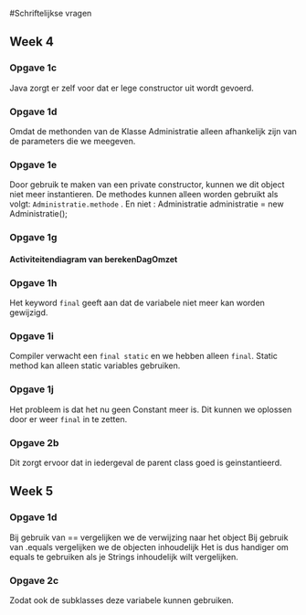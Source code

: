 #Schriftelijkse vragen
## Week 4

### Opgave 1c
Java zorgt er zelf voor dat er lege constructor uit wordt gevoerd.

### Opgave 1d
Omdat de methonden van de Klasse Administratie alleen afhankelijk zijn van de
parameters die we meegeven.

### Opgave 1e
Door gebruik te maken van een private constructor, kunnen we dit object niet meer instantieren.
De methodes kunnen alleen worden gebruikt als volgt: `Administratie.methode` .
En niet : Administratie administratie = new Administratie();

### Opgave 1g
#### Activiteitendiagram van berekenDagOmzet

### Opgave 1h
Het keyword `final` geeft aan dat de variabele niet meer kan worden gewijzigd.

### Opgave 1i
Compiler verwacht een `final static` en we hebben alleen `final`.
Static method kan alleen static variables gebruiken.

### Opgave 1j
Het probleem is dat het nu geen Constant meer is. Dit kunnen we oplossen door er
weer `final` in te zetten.

### Opgave 2b
Dit zorgt ervoor dat in iedergeval de parent class goed is geinstantieerd.

## Week 5
### Opgave 1d
Bij gebruik van == vergelijken we de verwijzing naar het object
Bij gebruik van .equals vergelijken we de objecten inhoudelijk
Het is dus handiger om equals te gebruiken als je Strings inhoudelijk wilt vergelijken.

### Opgave 2c
Zodat ook de subklasses deze variabele kunnen gebruiken.

